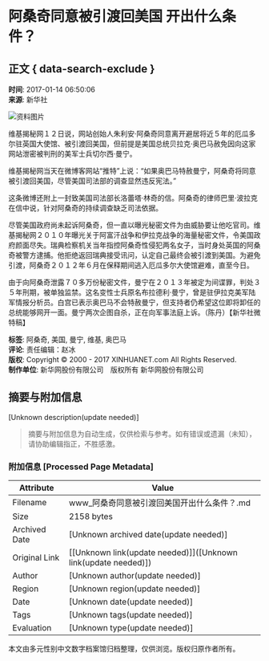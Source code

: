 # 阿桑奇同意被引渡回美国 开出什么条件？

## 正文 { data-search-exclude }


**时间**: 2017-01-14 06:50:06  
**来源**: 新华社  

![资料图片](https://www.news.cn/res/xhwimg/xl2017/images/net_logo.png)

维基揭秘网１２日说，网站创始人朱利安·阿桑奇同意离开避居将近５年的厄瓜多尔驻英国大使馆、被引渡回美国，但前提是美国总统贝拉克·奥巴马赦免因向这家网站泄密被判刑的美军士兵切尔西·曼宁。

维基揭秘网当天在微博客网站“推特”上说：“如果奥巴马特赦曼宁，阿桑奇将同意被引渡回美国，尽管美国司法部的调查显然违反宪法。”

这条微博还附上一封致美国司法部长洛蕾塔·林奇的信。阿桑奇的律师巴里·波拉克在信中说，针对阿桑奇的持续调查缺乏司法依据。

尽管美国政府尚未起诉阿桑奇，但一直以曝光秘密文件为由威胁要让他吃官司。维基揭秘网２０１０年曝光关于阿富汗战争和伊拉克战争的海量秘密文件，令美国政府颜面尽失。瑞典检察机关当年指控阿桑奇性侵犯两名女子，当时身处英国的阿桑奇被警方逮捕。他拒绝返回瑞典接受讯问，认定自己最终会被引渡到美国。为避免引渡，阿桑奇２０１２年６月在保释期间逃入厄瓜多尔大使馆避难，直至今日。

由于向阿桑奇泄露７０多万份秘密文件，曼宁在２０１３年被定为间谍罪，判处３５年刑期，被单独监禁。这名变性士兵原名布拉德利·曼宁，曾是驻伊拉克美军陆军情报分析员。白宫已表示奥巴马不会特赦曼宁，但支持者仍希望这位即将卸任的总统能够网开一面。曼宁两次企图自杀，正在向军事法庭上诉。（陈丹）【新华社微特稿】

**标签**: 阿桑奇, 美国, 曼宁, 维基, 奥巴马  
**评论**: 责任编辑：赵冰  
**版权**: Copyright © 2000 - 2017 XINHUANET.com All Rights Reserved.  
**制作单位**: 新华网股份有限公司　版权所有 新华网股份有限公司
<!-- tcd_original_link http://www.xinhuanet.com/world/2017-01/14/c_129445609.htm -->


## 摘要与附加信息

<!-- tcd_abstract -->
[Unknown description(update needed)]
<!-- tcd_abstract_end -->

> 摘要与附加信息为自动生成，仅供检索与参考。如有错误或遗漏（未知），请协助编辑指正，不胜感激。

### 附加信息 [Processed Page Metadata]

| Attribute       | Value                                  |
|-----------------|----------------------------------------|
| Filename        | www_阿桑奇同意被引渡回美国开出什么条件？.md                             |
| Size            | 2158 bytes                           |
| Archived Date   | [Unknown archived date(update needed)]                             |
| Original Link   | [[Unknown link(update needed)]]([Unknown link(update needed)])                       |
| Author          | [Unknown author(update needed)]                               |
| Region          | [Unknown region(update needed)]                               |
| Date            | [Unknown date(update needed)]                                 |
| Tags            | [Unknown tags(update needed)]                                 |
| Evaluation            | [Unknown type(update needed)]                                 |
<!-- tcd_table_end -->

本文由多元性别中文数字档案馆归档整理，仅供浏览。版权归原作者所有。
